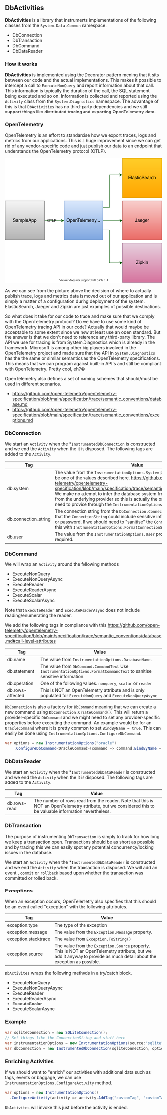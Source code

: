 ## DbActivities

**DbActivities** is a library that instruments implementations of the following classes from the `System.Data.Common` namespace.

* DbConnection
* DbTransaction
* DbCommand
* DbDataReader

### How it works

**DbActivities** is implemented using the Decorator pattern mening that it sits between our code and the actual implementations.
This makes it possible to intercept a call to `ExecuteNonQuery` and report information about that call.  This information is typically the duration of the call, the SQL statement being executed and so on. Information is collected and reported using the `Activity` class from the `System.Diagnostics` namespace. The advantage of this is that `DbActivities` has no third-party dependencies and we still support things like distributed tracing and exporting OpenTelemetry data.

### OpenTelemetry

OpenTelemetry is an effort to standardise how we export traces, logs and metrics from our applications. This is a huge improvement since we can get rid of any vendor-specific code and just publish our data to an endpoint that understands the OpenTelemetry protocol (OTLP).  

<img src="decorator.drawio.svg" style="zoom:150%;" />

As we can see from the picture above the decision of where to actually publish trace, logs and metrics data is moved out of our application and is simply a matter of a configuration during deployment of the system. ElasticSearch, Jaeger and Zipkin are just examples of possible destinations. 

So what does it take for our code to trace and make sure that we comply with the OpenTelemetry protocol?  Do we have to use some kind of OpenTelemetry tracing API in our code? Actually that would maybe be acceptable to some extent since we now at least use an open standard. But the answer is that we don't need to reference any third-party library.  The API we use for tracing is from System.Diagnostics which is already in the framework. Microsoft is among other big players involved in the OpenTelemetry project and made sure that the API in `System.Diagnostics` has the the same or similar semantics as the OpenTelemetry specifications. This means that we can program against built-in API's and still be compliant with OpenTelemetry. Pretty cool, eh?😀

OpenTelemetry also defines a set of naming schemes that should/must be used in different scenarios.

* https://github.com/open-telemetry/opentelemetry-specification/blob/main/specification/trace/semantic_conventions/database.md
* https://github.com/open-telemetry/opentelemetry-specification/blob/main/specification/trace/semantic_conventions/exceptions.md

### DbConnection

We start an `Activity` when the *`InstrumentedDbConnection` is constructed and we end the `Activity` when the it is disposed. 
The following tags are added to the `Activity`.

| Tag                  | Value                                                        |
| -------------------- | ------------------------------------------------------------ |
| db.system            | The value from the  `InstrumentationOptions.System` property. This value should be one of the values described here. https://github.com/open-telemetry/opentelemetry-specification/blob/main/specification/trace/semantic_conventions/database.md. We make no attempt to infer the database system from the connection string or from the underlying provider so this is actually the only value we absolutely need to provide through the `InstrumentationOptions`. |
| db.connection_string | The connection string from the `DbConnection.ConnectionString` property. Note that the `ConnectionString` could include sensitive information like the username or password. If we should need to "sanitise"  the `ConnectionString`, we can do this with `InstrumentationOptions.FormatConnectionString` |
| db.user              | The value from the `InstrumentationOptions.User` property. This value is NOT required. |

### DbCommand

We will wrap an `Activity` around the following methods

* ExecuteNonQuery
* ExecuteNonQueryAsync
* ExecuteReader
* ExecuteReaderAsync
* ExecuteScalar
* ExecuteScalarAsync

Note that `ExecuteReader` and `ExecuteReaderAsync` does not include reading/enumerating the reader.

We add the following tags in compliance with this https://github.com/open-telemetry/opentelemetry-specification/blob/main/specification/trace/semantic_conventions/database.md#call-level-attributes



| Tag              | Value                                                        |
| ---------------- | ------------------------------------------------------------ |
| db.name          | The value from `InstrumentationOptions.DatabaseName`.        |
| db.statement     | The value from `DbCommand.CommandText` Use `InstrumentationOptions.FormatCommandText` to sanitise sensitive information. |
| db.operation     | One of the following values. `nonquery`, `scalar` or `reader` |
| db.rows-affected | This is NOT an OpenTelemetry attribute and is only populated for `ExecuteNonQuery` and `ExecuteNonQueryAsync` |



`DbConnection` is also a factory for `DbCommand` meaning that we can create a new command using `DbConnection.CreateCommand()`. This will return a provider-specific `DbCommand`  and we might need to set any provider-specific properties before executing the command. An example would be for an `OracleCommand` where it is pretty common to set `BindByName = true`. This can easily be done using `InstrumentationOptions.ConfigureDbCommand`.

```c#
var options = new InstrumentationOptions("oracle")
	.ConfigureDbCommand<OracleCommand>(command => command.BindByName = true);
```



### DbDataReader

We start an `Activity` when the *`InstrumentedDbDataReader` is constructed and we end the `Activity` when the it is disposed. 
The following tags are added to the `Activity`.

| Tag          | Value                                                        |
| ------------ | ------------------------------------------------------------ |
| db.rows-read | The number of rows read from the reader. Note that this is NOT an OpenTelemetry attribute, but we considered this to be valuable information nevertheless. |

### DbTransaction

The purpose of instrumenting `DbTransaction` is simply to track for how long we keep a transaction open. Transactions should be as short as possible and by tracing this we can easily spot any potential concurrency/locking issues in the database.

We start an `Activity` when the *`InstrumentedDbDataReader` is constructed and we end the `Activity` when the transaction is disposed. We will add an event , `commit` or `rollback` based upon whether the transaction was committed or rolled back.

### Exceptions

When an exception occurs, OpenTelemetry also specifies that this should be an event called "exception" with the following attributes. 

| Tag                  | Value                                                        |
| -------------------- | ------------------------------------------------------------ |
| exception.type       | The type of the exception                                    |
| exception.message    | The value from the `Exception.Message` property.             |
| exception.stacktrace | The value from `Exception.ToString()`                        |
| exception.source     | The value from the `Exception.Source` property. This is NOT an OpenTelemetry attribute, but we add it anyway to provide as much detail about the exception as possible. |

`DbActivites` wraps the following methods in a try/catch block.

* ExecuteNonQuery
* ExecuteNonQueryAsync
* ExecuteReader
* ExecuteReaderAsync
* ExecuteScalar
* ExecuteScalarAsync

### Example

```c#
var sqliteConnection = new SQLiteConnection();
// Set things like the ConnectionString and stuff here
var instrumentationOptions = new InstrumentationOptions(source:"sqlite");
var dbConnection = new InstrumentedDbConnection(sqliteConnection, options);
```


### Enriching Activities

If we should want to "enrich" our activities with additional data such as tags, events or baggage, we can use `InstrumentationOptions.ConfigureActivity` method.

```c#
var options = new InstrumentationOptions()
  .ConfigureActivity(activity => activity.AddTag("customTag", "customTagValue"));
```

`DbActivites` will invoke this just before the activity is ended.







